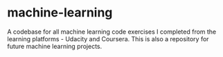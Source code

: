 # machine-learning
A codebase for all machine learning code exercises I completed from the learning platforms - Udacity and Coursera. This is also a repository for future machine learning projects. 
